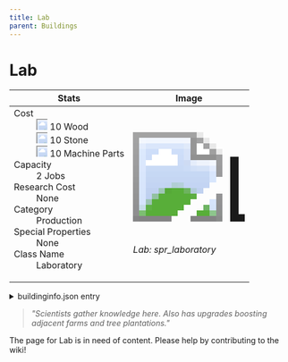 ```yaml
---
title: Lab
parent: Buildings
---
```

# Lab

[//]: # (Pre-generated content)
<table><thead><tr><th>Stats</th><th>Image</th></tr></thead><tbody><tr><td><dl><dt>Cost</dt><dd><div class="resource-icon"><img style="object-position: -637px -751px;" src="https://tfe2-wiki.github.io/assets/sprites.png"></div> 10 Wood<br><div class="resource-icon"><img style="object-position: -637px -737px;" src="https://tfe2-wiki.github.io/assets/sprites.png"></div> 10 Stone<br><div class="resource-icon"><img style="object-position: -795px -761px;" src="https://tfe2-wiki.github.io/assets/sprites.png"></div> 10 Machine Parts</dd><dt>Capacity</dt><dd>2 Jobs</dd><dt>Research Cost</dt><dd>None</dd><dt>Category</dt><dd>Production</dd><dt>Special Properties</dt><dd>None</dd><dt>Class Name</dt><dd>Laboratory</dd></dl></td><td><style>.building-image {width: 200px;height: 200px;overflow: hidden;position: relative;}.building-image img {image-rendering: pixelated;object-fit: none;transform: scale(10);transform-origin: left top;position: absolute;left: 0;top: 0;}.resource-image {width: 200px;height: 200px;overflow: hidden;position: relative;}.resource-image img {image-rendering: pixelated;object-fit: none;transform: scale(20);transform-origin: left top;position: absolute;left: 0;top: 0;}.building-icon {width: 20px;height: 20px;overflow: hidden;position: relative;display: inline-block;}.building-icon img {image-rendering: pixelated;object-fit: none;transform: scale(1);transform-origin: left top;position: absolute;left: 0;top: 0;}.resource-icon {width: 20px;height: 20px;overflow: hidden;position: relative;display: inline-block;}.resource-icon img {image-rendering: pixelated;object-fit: none;transform: scale(2);transform-origin: left top;position: absolute;left: 0;top: 0;}</style><div class="building-image"><img style="object-position: -818px -849px;" src="https://tfe2-wiki.github.io/assets/sprites.png" alt="Lab Back"><img style="object-position: -796px -849px;" src="https://tfe2-wiki.github.io/assets/sprites.png" alt="Lab"></div><i>Lab: spr_laboratory</i></td></tr></tbody></table><details><summary>buildinginfo.json entry</summary>```json
	{
    "className": "Laboratory",
    "food": 0,
    "wood": 10,
    "stone": 10,
    "machineParts": 10,
    "knowledge": 0,
    "category": "Production",
    "unlockedByDefault": true,
    "specialInfo": [],
    "jobs": 2,
    "tooltipBottomIconInfo": [
        {
            "texture": "spr_bonusrange_plus"
        }
    ]
}
	```</details><blockquote><i>"Scientists gather knowledge here. Also has upgrades boosting adjacent farms and tree plantations."</i></blockquote>

The page for Lab is in need of content. Please help by contributing to the wiki!
